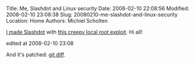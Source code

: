 Title: Me, Slashdot and Linux security
Date: 2008-02-10 22:08:56
Modified: 2008-02-10 23:08:38
Slug: 20080210-me-slashdot-and-linux-security
Location: Home
Authors: Michiel Scholten

<p><a href="http://it.slashdot.org/article.pl?sid=08/02/10/2011257">I made Slashdot</a> with <a href="http://bugs.debian.org/cgi-bin/bugreport.cgi?bug=464953">this creepy local root exploit</a>. Hi all!</p>

<div class="edit">edited at 2008-02-10 23:08</div>
<p>And it's patched: <a href="http://git.kernel.org/?p=linux/kernel/git/torvalds/linux-2.6.git;a=commitdiff;h=712a30e63c8066ed84385b12edbfb804f49cbc44">git diff</a>.</p>